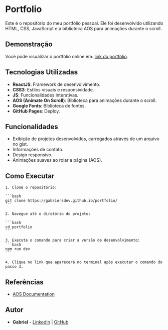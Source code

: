 # Portfolio

Este é o repositório do meu portfólio pessoal. Ele foi desenvolvido utilizando HTML, CSS, JavaScript e a biblioteca AOS para animações durante o scroll.

## Demonstração

Você pode visualizar o portfólio online em: [link do portfólio](https://gabriersdev.github.io/portfolio/).

## Tecnologias Utilizadas

- **ReactJS**: Framework de desenvolvimento.
- **CSS3**: Estilos visuais e responsividade.
- **JS**: Funcionalidades interativas.
- **AOS (Animate On Scroll)**: Biblioteca para animações durante o scroll.
- **Google Fonts**: Biblioteca de fontes.
- **GitHub Pages**: Deploy.

## Funcionalidades

- Exibição de projetos desenvolvidos, carregados através de um arquivo no gist.
- Informações de contato.
- Design responsivo.
- Animações suaves ao rolar a página (AOS).

## Como Executar

    1. Clone o repositório:

    ```bash
    git clone https://gabriersdev.github.io/portfolio/
    ```

    2. Navegue até o diretório do projeto:

    ```bash
    cd portfolio
    ```

    3. Execute o comando para criar a versão de desenvolvimento:
    ```bash
    npm run dev
    ```

    4. Clique no link que aparecerá no terminal após executar o comando do passo 3.

## Referências

- [AOS Documentation](https://michalsnik.github.io/aos/)

## Autor

- **Gabriel** - [LinkedIn](https://linkedin.com/in/gabrielmpribeiro) | [GitHub](https://github.com/gabriersdev)
